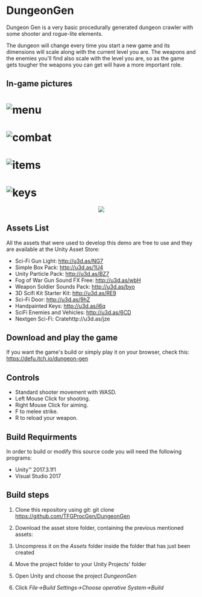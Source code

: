 # DungeonGen

Dungeon Gen is a very basic procedurally generated dungeon crawler with some shooter and rogue-lite elements.

The dungeon will change every time you start a new game and its dimensions will scale along with the current level you are. The weapons and the enemies you'll find also scale with the level you are, so as the game gets tougher the weapons you can get will have a more important role.

## In-game pictures

# ![menu](https://imgur.com/etvRogV.png)
# ![combat](https://imgur.com/O1GHHq5.png)
# ![items](https://imgur.com/nxeUYyb.png)
# ![keys](https://imgur.com/JuQmDPw.png)
<p align="center">
  <img src="https://imgur.com/z4OBLSn.png">
</p>

## Assets List

All the assets that were used to develop this demo are free to use and they are available at the Unity Asset Store:

 - Sci-Fi Gun Light: http://u3d.as/NG7
 - Simple Box Pack: http://u3d.as/1U4
 - Unity Particle Pack: http://u3d.as/BZ7
 - Fog of War Gun Sound FX Free: http://u3d.as/wbH
 - Weapon Soldier Sounds Pack: http://u3d.as/byo
 - 3D Scifi Kit Starter Kit: http://u3d.as/RE9
 - Sci-Fi Door: http://u3d.as/9hZ
 - Handpainted Keys: http://u3d.as/i6q
 - SciFi Enemies and Vehicles: http://u3d.as/6CD
 - Nextgen Sci-Fi: Cratehttp://u3d.as/jze
 
 ## Download and play the game
 
 If you want the game's build or simply play it on your browser, check this: https://defu.itch.io/dungeon-gen
 
 ## Controls

- Standard shooter movement with WASD.
- Left Mouse Click for shooting.
- Right Mouse Click for aiming.
- F to melee strike.
- R to reload your weapon.
 
 ## Build Requirments
 
 In order to build or modify this source code you will need the following programs:
 
 - Unity™ 2017.3.1f1
 - Visual Studio 2017
 
 ## Build steps
 
 1. Clone this repository using git: git clone https://github.com/TFGProcGen/DungeonGen
 
 2. Download the asset store folder, containing the previous mentioned assets: 
 
 3. Uncompress it on the *Assets* folder inside the folder that has just been created 
 
 4. Move the project folder to your Unity Projects' folder
 
 5. Open Unity and choose the project *DungeonGen*
 
 6. Click *File->Build Settings->Choose operative System->Build*
 
 
 
